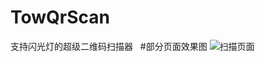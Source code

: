 # TowQrScan
支持闪光灯的超级二维码扫描器
 
#部分页面效果图
![扫描页面](https://github.com/Canglangweiwei/TowQrScan/art/1.png)  
